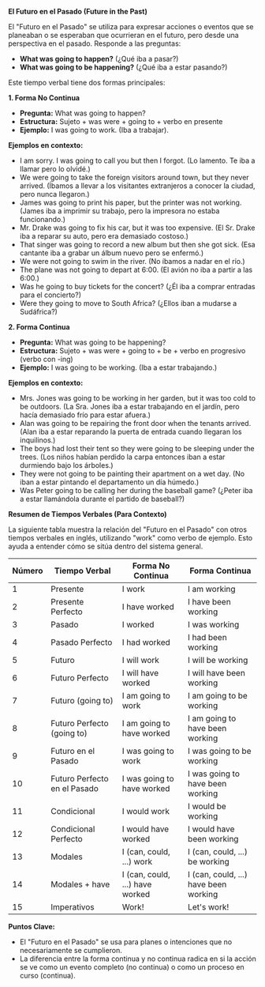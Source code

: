 

**El Futuro en el Pasado (Future in the Past)**

El "Futuro en el Pasado" se utiliza para expresar acciones o eventos que se planeaban o se esperaban que ocurrieran en el futuro, pero desde una perspectiva en el pasado. Responde a las preguntas:

*   **What was going to happen?** (¿Qué iba a pasar?)
*   **What was going to be happening?** (¿Qué iba a estar pasando?)

Este tiempo verbal tiene dos formas principales:

**1. Forma No Continua**

*   **Pregunta:** What was going to happen?
*   **Estructura:** Sujeto + was were + going to + verbo en presente
*   **Ejemplo:** I was going to work. (Iba a trabajar).

**Ejemplos en contexto:**

*   I am sorry. I was going to call you but then I forgot. (Lo lamento. Te iba a llamar pero lo olvidé.)
*   We were going to take the foreign visitors around town, but they never arrived. (Íbamos a llevar a los visitantes extranjeros a conocer la ciudad, pero nunca llegaron.)
*   James was going to print his paper, but the printer was not working. (James iba a imprimir su trabajo, pero la impresora no estaba funcionando.)
*   Mr. Drake was going to fix his car, but it was too expensive. (El Sr. Drake iba a reparar su auto, pero era demasiado costoso.)
*   That singer was going to record a new album but then she got sick. (Esa cantante iba a grabar un álbum nuevo pero se enfermó.)
*   We were not going to swim in the river. (No íbamos a nadar en el río.)
*   The plane was not going to depart at 6:00. (El avión no iba a partir a las 6:00.)
*   Was he going to buy tickets for the concert? (¿Él iba a comprar entradas para el concierto?)
*   Were they going to move to South Africa? (¿Ellos iban a mudarse a Sudáfrica?)

**2. Forma Continua**

*   **Pregunta:** What was going to be happening?
*   **Estructura:** Sujeto + was were + going to + be + verbo en progresivo (verbo con -ing)
*   **Ejemplo:** I was going to be working. (Iba a estar trabajando.)

**Ejemplos en contexto:**

*   Mrs. Jones was going to be working in her garden, but it was too cold to be outdoors. (La Sra. Jones iba a estar trabajando en el jardín, pero hacía demasiado frío para estar afuera.)
*   Alan was going to be repairing the front door when the tenants arrived. (Alan iba a estar reparando la puerta de entrada cuando llegaran los inquilinos.)
*   The boys had lost their tent so they were going to be sleeping under the trees. (Los niños habían perdido la carpa entonces iban a estar durmiendo bajo los árboles.)
*   They were not going to be painting their apartment on a wet day. (No iban a estar pintando el departamento un día húmedo.)
*   Was Peter going to be calling her during the baseball game? (¿Peter iba a estar llamándola durante el partido de baseball?)

**Resumen de Tiempos Verbales (Para Contexto)**

La siguiente tabla muestra la relación del "Futuro en el Pasado" con otros tiempos verbales en inglés, utilizando "work" como verbo de ejemplo. Esto ayuda a entender cómo se sitúa dentro del sistema general.

| Número | Tiempo Verbal         | Forma No Continua         | Forma Continua          |
|--------|-----------------------|----------------------------|--------------------------|
| 1      | Presente              | I work                     | I am working             |
| 2      | Presente Perfecto     | I have worked              | I have been working       |
| 3      | Pasado                | I worked                   | I was working            |
| 4      | Pasado Perfecto       | I had worked               | I had been working      |
| 5      | Futuro                | I will work                | I will be working        |
| 6      | Futuro Perfecto       | I will have worked         | I will have been working |
| 7      | Futuro (going to)     | I am going to work         | I am going to be working|
| 8      | Futuro Perfecto (going to) | I am going to have worked  | I am going to have been working |
| 9      | Futuro en el Pasado  | I was going to work        | I was going to be working|
| 10     | Futuro Perfecto en el Pasado | I was going to have worked | I was going to have been working|
| 11     | Condicional           | I would work               | I would be working       |
| 12     | Condicional Perfecto  | I would have worked        | I would have been working|
| 13     | Modales               | I (can, could, ...) work  | I (can, could, ...) be working |
| 14     | Modales + have        | I (can, could, ...) have worked | I (can, could, ...) have been working |
| 15     | Imperativos           | Work!                      | Let's work!              |

**Puntos Clave:**

*   El "Futuro en el Pasado" se usa para planes o intenciones que no necesariamente se cumplieron.
*   La diferencia entre la forma continua y no continua radica en si la acción se ve como un evento completo (no continua) o como un proceso en curso (continua).


